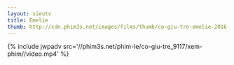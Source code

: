```yaml
---
layout: sieutv
title: Emelie
thumb: http://cdn.phim3s.net/images/films/thumb/co-giu-tre-emelie-2016.jpg
---
```

{% include jwpadv src='//phim3s.net/phim-le/co-giu-tre_9117/xem-phim//video.mp4' %}